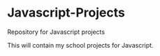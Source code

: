 # Javascript-Projects
 Repository for Javascript projects

This will contain my school projects for Javascript. 